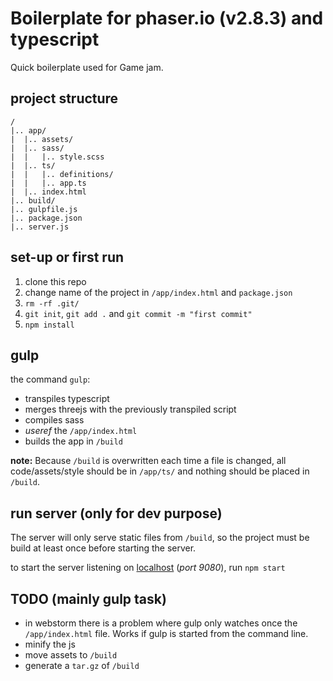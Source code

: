 # Boilerplate for phaser.io (v2.8.3) and typescript

Quick boilerplate used for Game jam.

## project structure

```
/
|.. app/
|  |.. assets/
|  |.. sass/
|  |   |.. style.scss
|  |.. ts/
|  |   |.. definitions/
|  |   |.. app.ts
|  |.. index.html
|.. build/
|.. gulpfile.js
|.. package.json
|.. server.js
```

## set-up or first run

1. clone this repo
2. change name of the project in `/app/index.html` and `package.json`
3. `rm -rf .git/`
4. `git init`, `git add .` and `git commit -m "first commit"`
5. `npm install`

## gulp

the command `gulp`:
* transpiles typescript
* merges threejs with the previously transpiled script 
* compiles sass
* _useref_ the `/app/index.html`
* builds the app in `/build`

__note:__ Because `/build` is overwritten each time a file is changed,
all code/assets/style should be in `/app/ts/` and nothing should be
placed in `/build`.

## run server (only for dev purpose)

The server will only serve static files from `/build`,
so the project must be build at least once before starting the server.

to start the server listening on [localhost](http://localhost:9080)
(_port 9080_), run `npm start`
 
## TODO (mainly gulp task)

* in webstorm there is a problem where gulp only watches once the
`/app/index.html` file. Works if gulp is started from the command line.
* minify the js
* move assets to `/build`
* generate a `tar.gz` of `/build`
